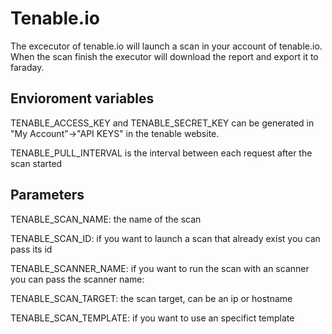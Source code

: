 # Tenable.io

The excecutor of tenable.io will launch a scan in your account of tenable.io. When the scan finish the executor
will download the report and export it to faraday.

## Envioroment variables

TENABLE_ACCESS_KEY and TENABLE_SECRET_KEY can be generated in "My Account"->"API KEYS" in the tenable website.

TENABLE_PULL_INTERVAL is the interval between each request after the scan started

## Parameters

TENABLE_SCAN_NAME: the name of the scan

TENABLE_SCAN_ID: if you want to launch a scan that already exist you can pass its id

TENABLE_SCANNER_NAME: if you want to run the scan with an scanner you can pass the scanner name:

TENABLE_SCAN_TARGET: the scan target, can be an ip or hostname

TENABLE_SCAN_TEMPLATE: if you want to use an specifict template 